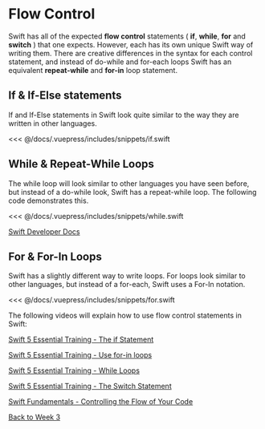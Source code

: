 # Flow Control

Swift has all of the expected **flow control** statements ( **if**, **while**, **for** and **switch** ) that one expects. However, each has its own unique Swift way of writing them. There are creative differences in the syntax for each control statement, and instead of do-while and for-each loops Swift has an equivalent **repeat-while** and **for-in** loop statement.

## If & If-Else statements

If and If-Else statements in Swift look quite similar to the way they are written in other languages.

<!-- INSERT IF and IF-ELSE SNIPPET -->
<<< @/docs/.vuepress/includes/snippets/if.swift

## While & Repeat-While Loops

The while loop will look similar to other languages you have seen before, but instead of a do-while look, Swift has a repeat-while loop.  The following code demonstrates this.

<!-- INSERT WHILE LOOP SNIPPET -->
<<< @/docs/.vuepress/includes/snippets/while.swift

[Swift Developer Docs](https://docs.swift.org/swift-book/LanguageGuide/ControlFlow.html#ID124)

## For & For-In Loops

Swift has a slightly different way to write loops.  For loops look similar to other languages, but instead of a for-each, Swift uses a For-In notation.

<!-- INSERT FOR LOOP SNIPPET -->
<<< @/docs/.vuepress/includes/snippets/for.swift

The following videos will explain how to use flow control statements in Swift:

[Swift 5 Essential Training - The if Statement <Badge text="Lynda"/>](https://www.linkedin.com/learning/swift-5-essential-training/the-if-statement?u=2199673)

[Swift 5 Essential Training - Use for-in loops <Badge text="Lynda"/>](https://www.linkedin.com/learning/swift-5-essential-training/using-for-in-loops?u=2199673)

[Swift 5 Essential Training - While Loops <Badge text="Lynda"/>](https://www.linkedin.com/learning/swift-5-essential-training/while-loops?u=2199673)

[Swift 5 Essential Training - The Switch Statement <Badge text="Lynda"/>](https://www.linkedin.com/learning/swift-5-essential-training/the-switch-statement?u=2199673)

[Swift Fundamentals - Controlling the Flow of Your Code <Badge text="Pluralsight"/>](https://app.pluralsight.com/course-player?clipId=33af5c7f-ea65-48af-8978-3d2cd46b3388)

[Back to Week 3](./index.md#during-class)
